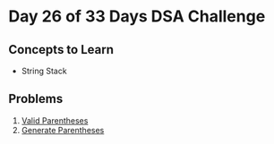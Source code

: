 # Day 26 of 33 Days DSA Challenge

## Concepts to Learn
- String
Stack

## Problems
1. [Valid Parentheses](https://leetcode.com/problems/valid-parentheses/)
2. [Generate Parentheses](https://leetcode.com/problems/generate-parentheses/)
